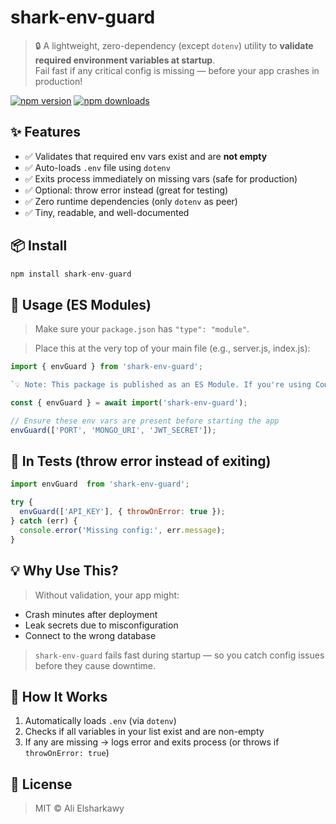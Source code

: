 # shark-env-guard

> 🔒 A lightweight, zero-dependency (except `dotenv`) utility to **validate required environment variables at startup**.  
> Fail fast if any critical config is missing — before your app crashes in production!

[![npm version](https://img.shields.io/npm/v/shark-env-guard.svg?style=flat)](https://www.npmjs.com/package/shark-env-guard)
[![npm downloads](https://img.shields.io/npm/dm/shark-env-guard.svg)](https://www.npmjs.com/package/shark-env-guard)

## ✨ Features

- ✅ Validates that required env vars exist and are **not empty**
- ✅ Auto-loads `.env` file using `dotenv`
- ✅ Exits process immediately on missing vars (safe for production)
- ✅ Optional: throw error instead (great for testing)
- ✅ Zero runtime dependencies (only `dotenv` as peer)
- ✅ Tiny, readable, and well-documented

## 📦 Install

```js
npm install shark-env-guard
```

## 🚀 Usage (ES Modules)
> Make sure your `package.json` has `"type": "module"`.

> Place this at the very top of your main file (e.g., server.js, index.js):
```js
import { envGuard } from 'shark-env-guard';

`💡 Note: This package is published as an ES Module. If you're using CommonJS (require), you'll need to use dynamic import:`

const { envGuard } = await import('shark-env-guard');

// Ensure these env vars are present before starting the app
envGuard(['PORT', 'MONGO_URI', 'JWT_SECRET']);
```

## 🧪 In Tests (throw error instead of exiting)
```js
import envGuard  from 'shark-env-guard';

try {
  envGuard(['API_KEY'], { throwOnError: true });
} catch (err) {
  console.error('Missing config:', err.message);
}
```

## 💡 Why Use This?

> Without validation, your app might:

- Crash minutes after deployment
- Leak secrets due to misconfiguration
- Connect to the wrong database

> `shark-env-guard` fails fast during startup — so you catch config issues before they cause downtime.

## 📁 How It Works

1. Automatically loads `.env` (via `dotenv`)
2. Checks if all variables in your list exist and are non-empty
3. If any are missing → logs error and exits process (or throws if `throwOnError: true`)


## 📜 License

> MIT © Ali Elsharkawy

